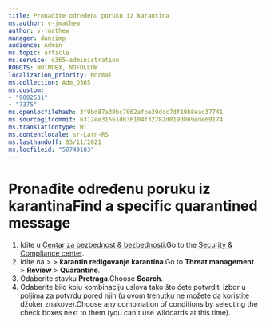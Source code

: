 ```yaml
---
title: Pronađite određenu poruku iz karantina
ms.author: v-jmathew
author: v-jmathew
manager: dansimp
audience: Admin
ms.topic: article
ms.service: o365-administration
ROBOTS: NOINDEX, NOFOLLOW
localization_priority: Normal
ms.collection: Adm_O365
ms.custom:
- "9002531"
- "7375"
ms.openlocfilehash: 3f9bd87a30bc7062afbe39dcc7df19b8eac37741
ms.sourcegitcommit: 6312ee31561db36104f32282d019d069ede69174
ms.translationtype: MT
ms.contentlocale: sr-Latn-RS
ms.lasthandoff: 03/11/2021
ms.locfileid: "50749183"
---
```

# <a name="find-a-specific-quarantined-message"></a><span data-ttu-id="f0aff-102">Pronađite određenu poruku iz karantina</span><span class="sxs-lookup"><span data-stu-id="f0aff-102">Find a specific quarantined message</span></span>

1. <span data-ttu-id="f0aff-103">Idite u [Centar za bezbednost & bezbednosti](https://go.microsoft.com/fwlink/p/?linkid=2077143).</span><span class="sxs-lookup"><span data-stu-id="f0aff-103">Go to the [Security & Compliance center](https://go.microsoft.com/fwlink/p/?linkid=2077143).</span></span>
2. <span data-ttu-id="f0aff-104">Idite na   >    >  **karantin redigovanje karantina**.</span><span class="sxs-lookup"><span data-stu-id="f0aff-104">Go to **Threat management** > **Review** > **Quarantine**.</span></span>
3. <span data-ttu-id="f0aff-105">Odaberite stavku **Pretraga**.</span><span class="sxs-lookup"><span data-stu-id="f0aff-105">Choose **Search**.</span></span>
4. <span data-ttu-id="f0aff-106">Odaberite bilo koju kombinaciju uslova tako što ćete potvrditi izbor u poljima za potvrdu pored njih (u ovom trenutku ne možete da koristite džoker znakove).</span><span class="sxs-lookup"><span data-stu-id="f0aff-106">Choose any combination of conditions by selecting the check boxes next to them (you can't use wildcards at this time).</span></span>

